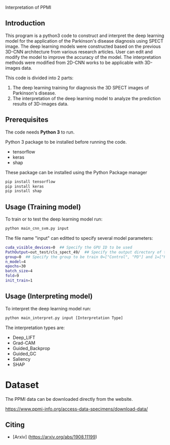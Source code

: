 Interpretation of PPMI


## Introduction

This program is a python3 code to construct and interpret the deep learning model for the application of the Parkinson's disease diagnosis using SPECT image. 
The deep learning models were constructed based on the previous 3D-CNN architecture from various research articles. 
User can edit and modify the model to improve the accuracy of the model. The interpretation methods were modified from 2D-CNN works to be applicable with 3D-images data.

This code is divided into 2 parts:

1) The deep learning training for diagnosis the 3D SPECT images of Parkinson's disease.
2) The interpretation of the deep learning model to analyze the prediction results of 3D-images data.

## Prerequisites

The code needs **Python 3** to run.

Python 3 package to be installed before running the code. 

* tensorflow
* keras
* shap

These package can be installed using the Python Package manager
```sh
pip install tensorflow
pip install keras
pip install shap
```


## Usage (Training model)

To train or to test the deep learning model run:
```sh
python main_cnn_svm.py input
```

The file name "input" can editted to specify several model parameters:

```sh
cuda_visible_devices=0  ## Specify the GPU ID to be used
PathOutput=out_test/cls_spect_49/  ## Specify the output directory of the saved model
group=0  ## Specify the group to be train 0=["Control", "PD"] and 1=["PD", "SWEDD"]
n_model=4
epochs=30
batch_size=4
fold=9
init_train=1
```

## Usage (Interpreting model)
To interpret the deep learning model run:
```sh
python main_interpret.py input [Interpretation Type]
```
The interpretation types are:
* Deep_LIFT
* Grad-CAM
* Guided_Backprop
* Guided_GC
* Saliency
* SHAP


Dataset
=======
The PPMI data can be downloaded directly from the website.

https://www.ppmi-info.org/access-data-specimens/download-data/

<!-- ACKNOWLEDGEMENTS -->
## Citing

* [Arxiv] (https://arxiv.org/abs/1908.11199)
